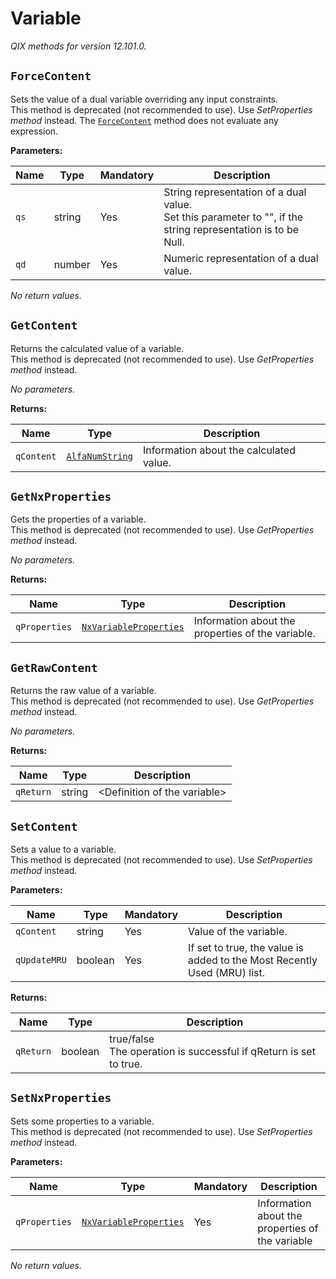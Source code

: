 <!-- markdownlint-disable -->
# Variable

_QIX methods for version 12.101.0._

## `ForceContent`

Sets the value of a dual variable overriding any input constraints.<br>This method is deprecated (not recommended to use). Use _SetProperties method_ instead. The [`ForceContent`](#forcecontent) method does not evaluate any expression. 

**Parameters:**

| Name | Type | Mandatory | Description |
| ---- | ---- | --------- | ----------- |
| `qs` | string | Yes | String representation of a dual value.<br>Set this parameter to "", if the string representation is to be Null. |
| `qd` | number | Yes | Numeric representation of a dual value. |

_No return values._

## `GetContent`

Returns the calculated value of a variable.<br>This method is deprecated (not recommended to use). Use _GetProperties method_ instead. 

_No parameters._

**Returns:**

| Name | Type | Description |
| ---- | ---- | ----------- |
| `qContent` | [`AlfaNumString`](./qix-engine-definitions.md#alfanumstring) | Information about the calculated value. |

## `GetNxProperties`

Gets the properties of a variable.<br>This method is deprecated (not recommended to use). Use _GetProperties method_ instead. 

_No parameters._

**Returns:**

| Name | Type | Description |
| ---- | ---- | ----------- |
| `qProperties` | [`NxVariableProperties`](./qix-engine-definitions.md#nxvariableproperties) | Information about the properties of the variable. |

## `GetRawContent`

Returns the raw value of a variable.<br>This method is deprecated (not recommended to use). Use _GetProperties method_ instead. 

_No parameters._

**Returns:**

| Name | Type | Description |
| ---- | ---- | ----------- |
| `qReturn` | string | &lt;Definition of the variable&gt; |

## `SetContent`

Sets a value to a variable.<br>This method is deprecated (not recommended to use). Use _SetProperties method_ instead. 

**Parameters:**

| Name | Type | Mandatory | Description |
| ---- | ---- | --------- | ----------- |
| `qContent` | string | Yes | Value of the variable. |
| `qUpdateMRU` | boolean | Yes | If set to true, the value is added to the Most Recently Used (MRU) list. |

**Returns:**

| Name | Type | Description |
| ---- | ---- | ----------- |
| `qReturn` | boolean | true/false<br>The operation is successful if qReturn is set to true. |

## `SetNxProperties`

Sets some properties to a variable.<br>This method is deprecated (not recommended to use). Use _SetProperties method_ instead. 

**Parameters:**

| Name | Type | Mandatory | Description |
| ---- | ---- | --------- | ----------- |
| `qProperties` | [`NxVariableProperties`](./qix-engine-definitions.md#nxvariableproperties) | Yes | Information about the properties of the variable |

_No return values._
